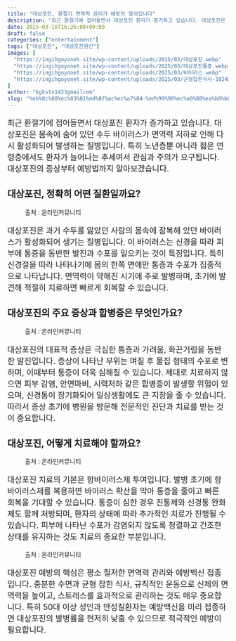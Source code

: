 ```yaml
---
title: "대상포진, 환절기 면역력 관리가 예방의 열쇠입니다"
description: "최근 환절기에 접어들면서 대상포진 환자가 증가하고 있습니다. 대상포진은 몸속에 숨어 있던 수두 바이러스가 면역력 저하로 인해 다시 활성화되어 발생하는 질병입니다. 특히 노년층뿐 아니라 젊은 연령층에서도 환자가 늘어나는 추세여서 관심과 주의가 요구됩니다. 대상포진의 증상"
date: 2025-03-16T16:26:08+09:00
draft: false
categories: ["entertainment"]
tags: ["대상포진", "대상포진원인"]
images: [
  "https://ingihgoyonet.site/wp-content/uploads/2025/03/대상포진.webp"
  "https://ingihgoyonet.site/wp-content/uploads/2025/03/대상포진통증.webp"
  "https://ingihgoyonet.site/wp-content/uploads/2025/03/바이러스.webp"
  "https://ingihgoyonet.site/wp-content/uploads/2025/03/균형잡힌식사-1024x819.jpg"
]
author: "kgkstn1423gmailcom"
slug: "%eb%8c%80%ec%83%81%ed%8f%ac%ec%a7%84-%ed%99%98%ec%a0%88%ea%b8%b0-%eb%a9%b4%ec%97%ad%eb%a0%a5-%ea%b4%80%eb%a6%ac%ea%b0%80-%ec%98%88%eb%b0%a9%ec%9d%98-%ec%97%b4%ec%87%a0%ec%9e%85%eb%8b%88%eb%8b%a4"
---
```


<p style="font-size:18px">최근 환절기에 접어들면서 대상포진 환자가 증가하고 있습니다. 대상포진은 몸속에 숨어 있던 수두 바이러스가 면역력 저하로 인해 다시 활성화되어 발생하는 질병입니다. 특히 노년층뿐 아니라 젊은 연령층에서도 환자가 늘어나는 추세여서 관심과 주의가 요구됩니다. 대상포진의 증상부터 예방법까지 알아보겠습니다.</p> <h2 >대상포진, 정확히 어떤 질환일까요?</h2> <figure ><img src="https://ingihgoyonet.site/wp-content/uploads/2025/03/대상포진.webp" alt="" style="aspect-ratio:16/9;object-fit:cover"/><figcaption >출처 : 온라인커뮤니티</figcaption></figure> <p style="font-size:18px">대상포진은 과거 수두를 앓았던 사람의 몸속에 잠복해 있던 바이러스가 활성화되어 생기는 질병입니다. 이 바이러스는 신경을 따라 피부에 통증을 동반한 발진과 수포를 일으키는 것이 특징입니다. 특히 신경절을 따라 나타나기에 몸의 한쪽 면에만 통증과 수포가 집중적으로 나타납니다. 면역력이 약해진 시기에 주로 발병하며, 초기에 발견해 적절히 치료하면 빠르게 회복할 수 있습니다.</p> <h2 >대상포진의 주요 증상과 합병증은 무엇인가요?</h2> <figure ><img src="https://ingihgoyonet.site/wp-content/uploads/2025/03/대상포진통증.webp" alt="" style="aspect-ratio:16/9;object-fit:cover"/><figcaption >출처 : 온라인커뮤니티</figcaption></figure> <p style="font-size:18px">대상포진의 대표적 증상은 극심한 통증과 가려움, 화끈거림을 동반한 발진입니다. 증상이 나타난 부위는 며칠 후 물집 형태의 수포로 변하며, 이때부터 통증이 더욱 심해질 수 있습니다. 제대로 치료하지 않으면 피부 감염, 안면마비, 시력저하 같은 합병증이 발생할 위험이 있으며, 신경통이 장기화되어 일상생활에도 큰 지장을 줄 수 있습니다. 따라서 증상 초기에 병원을 방문해 전문적인 진단과 치료를 받는 것이 중요합니다.</p> <h2 >대상포진, 어떻게 치료해야 할까요?</h2> <figure ><img src="https://ingihgoyonet.site/wp-content/uploads/2025/03/바이러스.webp" alt="" style="aspect-ratio:16/9;object-fit:cover"/><figcaption >출처 : 온라인커뮤니티</figcaption></figure> <p style="font-size:18px">대상포진 치료의 기본은 항바이러스제 투여입니다. 발병 초기에 항바이러스제를 복용하면 바이러스 확산을 막아 통증을 줄이고 빠른 회복을 기대할 수 있습니다. 통증이 심한 경우 진통제와 신경통 완화제도 함께 처방되며, 환자의 상태에 따라 추가적인 치료가 진행될 수 있습니다. 피부에 나타난 수포가 감염되지 않도록 청결하고 건조한 상태를 유지하는 것도 치료의 중요한 부분입니다.</p> <figure ><img src="https://ingihgoyonet.site/wp-content/uploads/2025/03/균형잡힌식사-1024x819.jpg" alt="" style="aspect-ratio:16/9;object-fit:cover"/><figcaption >출처 : 온라인커뮤니티</figcaption></figure> <p style="font-size:18px">대상포진 예방의 핵심은 평소 철저한 면역력 관리와 예방백신 접종입니다. 충분한 수면과 균형 잡힌 식사, 규칙적인 운동으로 신체의 면역력을 높이고, 스트레스를 효과적으로 관리하는 것도 매우 중요합니다. 특히 50대 이상 성인과 만성질환자는 예방백신을 미리 접종하면 대상포진의 발병률을 현저히 낮출 수 있으므로 적극적인 예방이 필요합니다.</p> <p></p> <p><br></p>